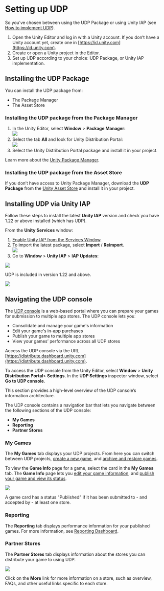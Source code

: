 # Setting up UDP   

So you’ve chosen between using the UDP Package or using Unity IAP (see [How to implement UDP](getting-started.html#how-to-implement)).

1. Open the Unity Editor and log in with a Unity account. If you don’t have a Unity account yet, create one in [https://id.unity.com](https://id.unity.com). 
2. Create or open a Unity project in the Editor.
3. Set up UDP according to your choice: UDP Package, or Unity IAP implementation.

<a name="install"></a>
## Installing the UDP Package

You can install the UDP package from:

* The Package Manager
* The Asset Store

<a name="packman-install"></a>
### Installing the UDP package from the Package Manager

1. In the Unity Editor, select **Window** > **Package Manager**:<br/>
    ![](Images/3-SettingUp_01.png)
2. Select the tab **All** and look for Unity Distribution Portal:<br/>
    ![](Images/3-SettingUp_02.png)
3. Select the Unity Distribution Portal package and install it in your project.

Learn more about the [Unity Package Manager](https://docs.unity3d.com/Packages/com.unity.package-manager-ui@2.1/manual/index.html).

### Installing the UDP package from the Asset Store

If you don’t have access to Unity Package Manager, download the **UDP Package** from the [Unity Asset Store](https://assetstore.unity.com/packages/add-ons/services/billing/unity-distribution-portal-138507) and install it in your project.

<a name="install-with-iap"></a>
## Installing UDP via Unity IAP

Follow these steps to install the latest **Unity IAP** version and check you have 1.22 or above installed (which has UDP).

From the **Unity Services** window:

1.  [Enable Unity IAP from the Services Window](https://docs.unity3d.com/Manual/UnityIAPSettingUp.html).
2.  To import the latest package, select **Import** / **Reimport**.<br/>
    ![](Images/3-SettingUp_03.png)
3. Go to **Window** > **Unity IAP** > **IAP Updates**:

![](Images/3-SettingUp_04.png)

UDP is included in version 1.22 and above.

![](Images/3-SettingUp_05.png)

<a name="navigate"></a>
## Navigating the UDP console

The [UDP console](https://distribute.dashboard.unity.com) is a web-based portal where you can prepare your games for submission to multiple app stores. The UDP console lets you:

* Consolidate and manage your game's information
* Edit your game's in-app purchases
* Publish your game to multiple app stores 
* View your games’ performance across all UDP stores

Access the UDP console via the URL [https://distribute.dashboard.unity.com](https://distribute.dashboard.unity.com). 

To access the UDP console from the Unity Editor, select **Window** > **Unity Distribution Portal**> **Settings**. In the **UDP Settings** inspector window, select **Go to UDP console**.

This section provides a high-level overview of the UDP console’s information architecture.

The UDP console contains a navigation bar that lets you navigate between the following sections of the UDP console:

* **My Games**
* **Reporting**
* **Partner Stores**

### My Games 

The **My Games** tab displays your UDP projects. From here you can switch between UDP projects, [create a new game](creating-a-game-on-udp.html#udp-new-game), and [archive and restore games](best-practices.html#archive).

To view the **Game Info** page for a game, select the card in the **My Games** tab. The **Game Info** page lets you [edit your game information](managing-and-publishing-your-game.html#edit-info), and [publish your game and view its status](managing-and-publishing-your-game.html#publish).

![](Images/3-SettingUp_06.png)

A game card has a status "Published" if it has been submitted to - and accepted by - at least one store.

### Reporting

The **Reporting** tab displays performance information for your published games. For more information, see [Reporting Dashboard](reporting-dashboard.md).

<a name="partner"></a>
### Partner Stores

The **Partner Stores** tab displays information about the stores you can distribute your game to using UDP.

![](Images/3-SettingUp_07.png)

Click on the **More** link for more information on a store, such as overview, FAQs, and other useful links specific to each store.